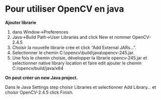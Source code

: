 Pour utiliser OpenCV en java
=============================
**Ajouter librarie**

1. dans Window->Preferences 
2. Java->Build Path->User Libraries and click New et nommer OpenCV-2.4.5
3. Choisir la nouvelle librarie crée et click “Add External JARs…”.
4. Selectionner le chemin C:\opencv\build\java\opencv-245.jar.
5. Une fois le chemin choisie, développer la librarie opencv-245.jar 
et selectionner native library location et faire edit 
ajouter le chemin C:/opencv/build/java/x64

**On peut créer un new Java project.**

Dans le Java Settings step choisir Libraries et selectionner Add Library… 
et choisir OpenCV-2.4.5 click Finish.

